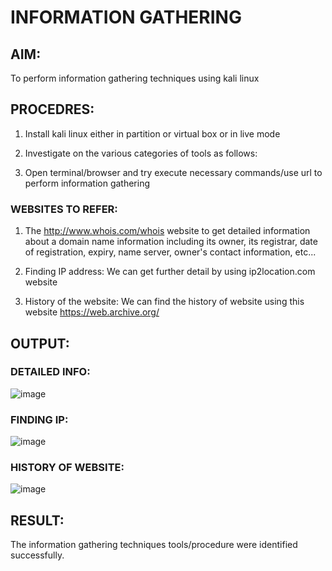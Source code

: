 # INFORMATION GATHERING
## AIM:
To perform information gathering techniques using kali linux 

## PROCEDRES:

1. Install kali linux either in partition or virtual box or in live mode
 
2. Investigate on the various categories of tools as follows:

3. Open terminal/browser and try execute necessary commands/use url to perform information gathering

### WEBSITES TO REFER:

1. The http://www.whois.com/whois website to get detailed information about a domain name information including its owner, its registrar, date of registration, expiry, name server, owner's contact information, etc...

2. Finding IP address: We can get further detail by using ip2location.com website

3. History of the website: We can find the history of website using this website https://web.archive.org/

## OUTPUT:
### DETAILED INFO:
![image](https://github.com/gpavithra673/InformationGathering/assets/93427264/c5b9b419-50d0-4799-80dd-d1f70ab52bee)

### FINDING IP: 
![image](https://github.com/gpavithra673/InformationGathering/assets/93427264/7c906fd8-1f66-4599-b990-50efa968d839)

### HISTORY OF WEBSITE:
![image](https://github.com/gpavithra673/InformationGathering/assets/93427264/1050721c-29ea-46ff-a991-eee3a42de79c)

## RESULT:
The information gathering techniques tools/procedure were  identified successfully.
